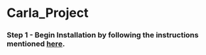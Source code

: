 # Carla_Project

### Step 1 - Begin Installation by following the instructions mentioned [here](https://carla.readthedocs.io/en/latest/start_quickstart/). 
